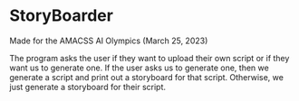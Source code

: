 # StoryBoarder

Made for the AMACSS AI Olympics (March 25, 2023)

The program asks the user if they want to upload their own script or if they want us to generate one. If the user asks us to generate one, then we generate a script and print out a storyboard for that script. Otherwise, we just generate a storyboard for their script.

